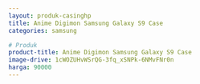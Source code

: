 ```yaml
---
layout: produk-casinghp
title: Anime Digimon Samsung Galaxy S9 Case
categories: samsung

# Produk
product-title: Anime Digimon Samsung Galaxy S9 Case
image-drive: 1cWOZUHvWSrQG-3fq_xSNPk-6NMvFNr0n
harga: 90000
---
```

